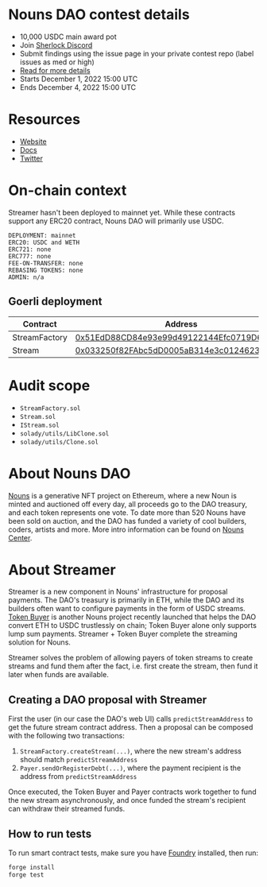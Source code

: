 # Nouns DAO contest details

- 10,000 USDC main award pot
- Join [Sherlock Discord](https://discord.gg/MABEWyASkp)
- Submit findings using the issue page in your private contest repo (label issues as med or high)
- [Read for more details](https://docs.sherlock.xyz/audits/watsons)
- Starts December 1, 2022 15:00 UTC
- Ends December 4, 2022 15:00 UTC

# Resources

- [Website](https://nouns.wtf/)
- [Docs](https://nouns.center/)
- [Twitter](https://twitter.com/nounsdao)

# On-chain context

Streamer hasn't been deployed to mainnet yet.
While these contracts support any ERC20 contract, Nouns DAO will primarily use USDC.

```
DEPLOYMENT: mainnet
ERC20: USDC and WETH
ERC721: none
ERC777: none
FEE-ON-TRANSFER: none
REBASING TOKENS: none
ADMIN: n/a
```


## Goerli deployment

| Contract      | Address                                                                                                                      |
| ------------- | ---------------------------------------------------------------------------------------------------------------------------- |
| StreamFactory | [0x51EdD88CD84e93e99d49122144Efc0719D6eE450](https://goerli.etherscan.io/address/0x51EdD88CD84e93e99d49122144Efc0719D6eE450) |
| Stream        | [0x033250f82FAbc5dD0005aB314e3c0124623d9D58](https://goerli.etherscan.io/address/0x033250f82FAbc5dD0005aB314e3c0124623d9D58) |

# Audit scope

- `StreamFactory.sol`
- `Stream.sol`
- `IStream.sol`
- `solady/utils/LibClone.sol`
- `solady/utils/Clone.sol`

# About Nouns DAO

[Nouns](https://nouns.wtf/) is a generative NFT project on Ethereum, where a new Noun is minted and auctioned off every day, all proceeds go to the DAO treasury, and each token represents one vote. To date more than 520 Nouns have been sold on auction, and the DAO has funded a variety of cool builders, coders, artists and more. More intro information can be found on [Nouns Center](https://nouns.center/).

# About Streamer

Streamer is a new component in Nouns' infrastructure for proposal payments. The DAO's treasury is primarily in ETH, while the DAO and its builders often want to configure payments in the form of USDC streams. [Token Buyer](https://github.com/nounsDAO/token-buyer/) is another Nouns project recently launched that helps the DAO convert ETH to USDC trustlessly on chain; Token Buyer alone only supports lump sum payments. Streamer + Token Buyer complete the streaming solution for Nouns.

Streamer solves the problem of allowing payers of token streams to create streams and fund them after the fact,
i.e. first create the stream, then fund it later when funds are available.

## Creating a DAO proposal with Streamer

First the user (in our case the DAO's web UI) calls `predictStreamAddress` to get the future stream contract address.
Then a proposal can be composed with the following two transactions:

1. `StreamFactory.createStream(...)`, where the new stream's address should match `predictStreamAddress`
2. `Payer.sendOrRegisterDebt(...)`, where the payment recipient is the address from `predictStreamAddress`

Once executed, the Token Buyer and Payer contracts work together to fund the new stream asynchronously, and once funded the stream's recipient can withdraw their streamed funds.

## How to run tests

To run smart contract tests, make sure you have [Foundry](https://book.getfoundry.sh/) installed, then run:

```sh
forge install
forge test
```
